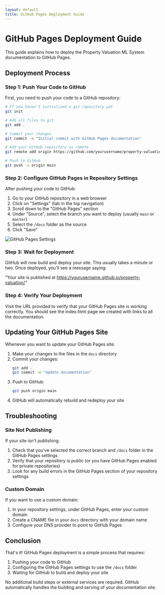```yaml
---
layout: default
title: GitHub Pages Deployment Guide
---
```


# GitHub Pages Deployment Guide

This guide explains how to deploy the Property Valuation ML System documentation to GitHub Pages.

## Deployment Process

### Step 1: Push Your Code to GitHub

First, you need to push your code to a GitHub repository:

```bash
# If you haven't initialized a git repository yet
git init

# Add all files to git
git add .

# Commit your changes
git commit -m "Initial commit with GitHub Pages documentation"

# Add your GitHub repository as remote
git remote add origin https://github.com/yourusername/property-valuation.git

# Push to GitHub
git push -u origin main
```

### Step 2: Configure GitHub Pages in Repository Settings

After pushing your code to GitHub:

1. Go to your GitHub repository in a web browser
2. Click on "Settings" (tab in the top navigation)
3. Scroll down to the "GitHub Pages" section
4. Under "Source", select the branch you want to deploy (usually `main` or `master`)
5. Select the `/docs` folder as the source
6. Click "Save"

![GitHub Pages Settings](https://docs.github.com/assets/images/help/pages/pages-source-dropdown.png)

### Step 3: Wait for Deployment

GitHub will now build and deploy your site. This usually takes a minute or two. Once deployed, you'll see a message saying:

"Your site is published at https://yourusername.github.io/property-valuation/"

### Step 4: Verify Your Deployment

Visit the URL provided to verify that your GitHub Pages site is working correctly. You should see the index.html page we created with links to all the documentation.

## Updating Your GitHub Pages Site

Whenever you want to update your GitHub Pages site:

1. Make your changes to the files in the `docs` directory
2. Commit your changes:
   ```bash
   git add .
   git commit -m "Update documentation"
   ```
3. Push to GitHub:
   ```bash
   git push origin main
   ```
4. GitHub will automatically rebuild and redeploy your site

## Troubleshooting

### Site Not Publishing

If your site isn't publishing:

1. Check that you've selected the correct branch and `/docs` folder in the GitHub Pages settings
2. Verify that your repository is public (or you have GitHub Pages enabled for private repositories)
3. Look for any build errors in the GitHub Pages section of your repository settings

### Custom Domain

If you want to use a custom domain:

1. In your repository settings, under GitHub Pages, enter your custom domain
2. Create a CNAME file in your `docs` directory with your domain name
3. Configure your DNS provider to point to GitHub Pages

## Conclusion

That's it! GitHub Pages deployment is a simple process that requires:

1. Pushing your code to GitHub
2. Configuring the GitHub Pages settings to use the `/docs` folder
3. Waiting for GitHub to build and deploy your site

No additional build steps or external services are required. GitHub automatically handles the building and serving of your documentation site.